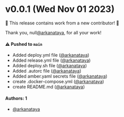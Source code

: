 # v0.0.1 (Wed Nov 01 2023)

:tada: This release contains work from a new contributor! :tada:

Thank you, null[@arkanataya](https://github.com/arkanataya), for all your work!

#### ⚠️ Pushed to `main`

- Added deploy.yml file ([@arkanataya](https://github.com/arkanataya))
- Added release.yml file ([@arkanataya](https://github.com/arkanataya))
- Added deploy.sh file ([@arkanataya](https://github.com/arkanataya))
- Added .autorc file ([@arkanataya](https://github.com/arkanataya))
- Added amber.yaml secrets file ([@arkanataya](https://github.com/arkanataya))
- create .docker-compose.yml ([@arkanataya](https://github.com/arkanataya))
- create README.md ([@arkanataya](https://github.com/arkanataya))

#### Authors: 1

- [@arkanataya](https://github.com/arkanataya)
